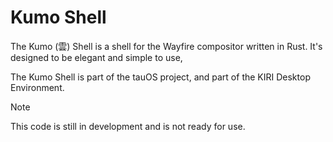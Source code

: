 # Kumo Shell

The Kumo (雲) Shell is a shell for the Wayfire compositor written in Rust. It's designed to be elegant and simple to use,

The Kumo Shell is part of the tauOS project, and part of the KIRI Desktop Environment.

> [!NOTE]
> This code is still in development and is not ready for use.
